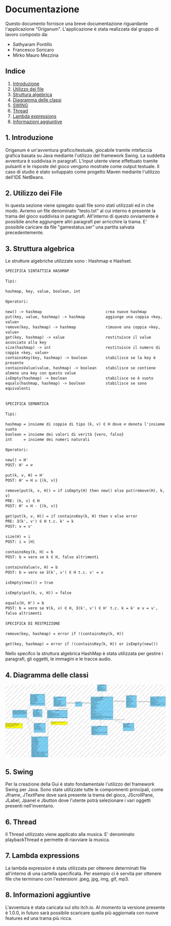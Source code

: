 # Documentazione

Questo documento fornisce una breve documentazione riguardante l'applicazione "Origanum".
L'applicazione è stata realizzata dal gruppo di lavoro composto da:
- Sathyaram Pontillo
- Francesco Soricaro
- Mirko Mauro Mezzina
  
## Indice

1. [Introduzione](#1-Introduzione)
2. [Utilizzo dei file](#2-utilizzo-dei-file)
3. [Struttura algebrica](#3-struttura-algebrica)
4. [Diagramma delle classi](#4-diagramma-delle-classi)
5. [SWING](#5-Swing)
6. [Thread](#6-thread)
7. [Lambda expressions](#7-lambda-expressions)
8. [Informazioni aggiuntive](#8-informazioni-aggiuntive)

## 1. Introduzione
Origanum è un'avventura grafico/testuale, giocabile tramite intefaccia grafica basata su Java mediante l'utilizzo del framework Swing. 
La suddetta avventura è suddivisa in paragrafi. L’input utente viene effettuato tramite pulsanti e le risposte del gioco vengono mostrate come output testuale.
Il caso di studio è stato sviluppato come progetto Maven mediante l'utilizzo dell'IDE NetBeans.

## 2. Utilizzo dei File
In questa sezione viene spiegato quali file sono stati utilizzati ed in che modo.
Avremo un file denominato "testo.txt" al cui interno è presente la trama del gioco suddivisa in paragrafi. All'interno di questo ovviamente è possibile anche aggiungere altri paragrafi per arricchire la trama.
E' possibile caricare da file "gamestatus.ser" una partita salvata precedentemente.

## 3. Struttura algebrica
Le strutture algebriche utilizzate sono : Hashmap e Hashset. 


    SPECIFICA SINTATTICA HASHMAP

    Tipi:

    hashmap, key, value, boolean, int

    Operatori:

    new() -> hashmap                            crea nuove hashmap
    put(key, value, hashmap) -> hashmap         aggiunge una coppia <key, value>
    remove(key, hashmap) -> hashmap             rimuove una coppia <key, value>
    get(key, hashmap) -> value                  restituisce il value associato alla key
    size(hashmap) -> int                        restituisce il numero di coppie <key, value>
    containsKey(key, hashmap) -> boolean        stabilisce se la key è presente
    containsValue(value, hashmap) -> boolean    stabilisce se contiene almeno una key con questo value
    isEmpty(hashmap) -> boolean                 stabilisce se è vuoto
    equals(hashmap, hashmap) -> boolean         stabilisce se sono equivalenti


    SPECIFICA SEMANTICA

    Tipi:

    hashmap = insieme di coppie di tipo (k, v) ∈ H dove ∅ denota l'insieme vuoto
    boolean = insieme dei valori di verità {vero, falso}
    int     = insieme dei numeri naturali

    Operatori:

    new() = H'
    POST: H' = ∅

    put(k, v, H) = H'
    POST: H' = H ∪ {(k, v)}

    remove(put(k, v, H)) = if isEmpty(H) then new() else put(remove(H), k, v)
    PRE: (k, v) ∈ H
    POST: H' = H - {(k, v)}

    get(put(k, v, H)) = if containsKey(k, H) then v else error
    PRE: ∃(k', v') ∈ H t.c. k' = k
    POST: v = v'

    size(H) = i
    POST: i = |H|

    containsKey(k, H) = b
    POST: b = vero se k ∈ H, falso altrimenti

    containsValue(v, H) = b
    POST: b = vero se ∃(k', v') ∈ H t.c. v' = v

    isEmpty(new()) = true

    isEmpty(put(k, v, H)) = false

    equals(H, H') = b
    POST: b = vero se ∀(k, v) ∈ H, ∃(k', v') ∈ H' t.c. k = k' e v = v', falso altrimenti

    SPECIFICA DI RESTRIZIONE

    remove(key, hashmap) = error if !(containsKey(k, H))

    get(key, hashmap) = error if !(containsKey(k, H)) or isEmpty(new())

Nello specifco la struttura algebrica HashMap è stata utilizzata per gestire i paragrafi, gli oggetti, le immagini e le tracce audio.


## 4. Diagramma delle classi

![ClassDiagram](ClassDiagram.jpg)

## 5. Swing

Per la creazione della Gui è stato fondamentale l'utilizzo del framework Swing per Java.
Sono state utilizzate tutte le compomnenti principali, come Jframe, JTextPane dove sarà presente la trama del gioco, JScrollPane, JLabel, Jpanel e Jbutton dove l'utente potrà selezionare i vari oggetti presenti nell'inventario.

## 6. Thread

Il Thread utilizzato viene applicato alla musica. E' denominato playbackThread e permette di riavviare la musica.

## 7. Lambda expressions

La lambda expression è stata utilizzata per ottenere determinati file all'interno di una cartella specificata. Per esempio ci è servita per ottenere file che terminano con l'estensioni .jpeg, jpg, img, gif, mp3.

## 8. Informazioni aggiuntive

L'avventura è stata caricata sul sito itch.io. Al momento la versione presente è 1.0.0, in futuro sarà possibile scaricare quella più aggiornata con nuove features ed una trama più ricca.
